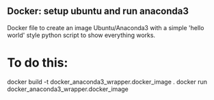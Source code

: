 ## Docker: setup ubuntu and run anaconda3

Docker file to create an image Ubuntu/Anaconda3 with a simple 'hello world' style python script to show everything works.  

# To do this:

docker build -t docker_anaconda3_wrapper.docker_image .
docker run docker_anaconda3_wrapper.docker_image

 
